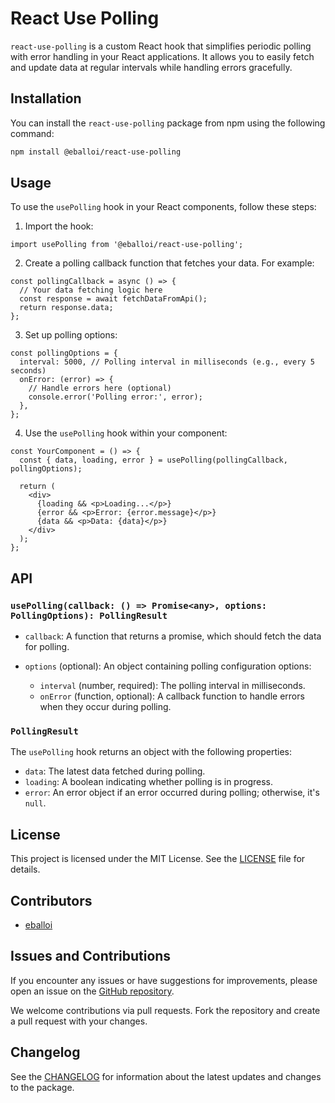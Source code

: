 # React Use Polling

`react-use-polling` is a custom React hook that simplifies periodic polling with error handling in your React applications. It allows you to easily fetch and update data at regular intervals while handling errors gracefully.

## Installation

You can install the `react-use-polling` package from npm using the following command:

```bash
npm install @eballoi/react-use-polling
```

## Usage

To use the `usePolling` hook in your React components, follow these steps:

1.  Import the hook:

```JSX
import usePolling from '@eballoi/react-use-polling';
```

2.  Create a polling callback function that fetches your data. For example:

```JSX
const pollingCallback = async () => {
  // Your data fetching logic here
  const response = await fetchDataFromApi();
  return response.data;
};
```

3.  Set up polling options:

```JSX
const pollingOptions = {
  interval: 5000, // Polling interval in milliseconds (e.g., every 5 seconds)
  onError: (error) => {
    // Handle errors here (optional)
    console.error('Polling error:', error);
  },
};
```

4.  Use the `usePolling` hook within your component:

```JSX
const YourComponent = () => {
  const { data, loading, error } = usePolling(pollingCallback, pollingOptions);

  return (
    <div>
      {loading && <p>Loading...</p>}
      {error && <p>Error: {error.message}</p>}
      {data && <p>Data: {data}</p>}
    </div>
  );
};
``` 

## API

### `usePolling(callback: () => Promise<any>, options: PollingOptions): PollingResult`

-   `callback`: A function that returns a promise, which should fetch the data for polling.

-   `options` (optional): An object containing polling configuration options:

    -   `interval` (number, required): The polling interval in milliseconds.
    -   `onError` (function, optional): A callback function to handle errors when they occur during polling.

### `PollingResult`

The `usePolling` hook returns an object with the following properties:

-   `data`: The latest data fetched during polling.
-   `loading`: A boolean indicating whether polling is in progress.
-   `error`: An error object if an error occurred during polling; otherwise, it's `null`.

## License

This project is licensed under the MIT License. See the [LICENSE](https://chat.openai.com/c/LICENSE) file for details.

## Contributors

-   [eballoi](https://github.com/eballoi)

## Issues and Contributions

If you encounter any issues or have suggestions for improvements, please open an issue on the [GitHub repository](https://github.com/eballoi/react-use-polling).

We welcome contributions via pull requests. Fork the repository and create a pull request with your changes.

## Changelog

See the [CHANGELOG](https://chat.openai.com/c/CHANGELOG.md) for information about the latest updates and changes to the package.
